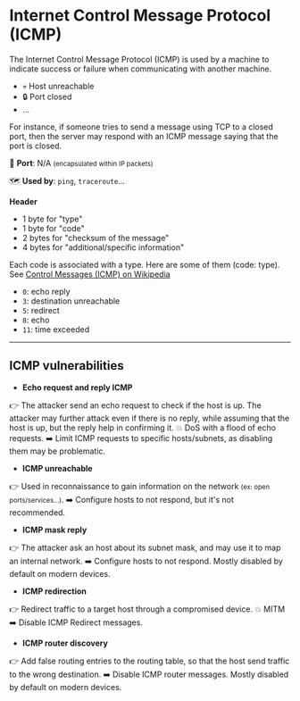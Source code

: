 # Internet Control Message Protocol (ICMP)

<div class="row row-cols-md-2"><div>

The Internet Control Message Protocol (ICMP) is used by a machine to indicate success or failure when communicating with another machine.

* 💀 Host unreachable
* 🔒 Port closed
* ...

For instance, if someone tries to send a message using TCP to a closed port, then the server may respond with an ICMP message saying that the port is closed.

🐊️ **Port**: N/A <small>(encapsulated within IP packets)</small>

🗺️ **Used by**: `ping`, `traceroute`...
</div><div>

**Header**

* 1 byte for "type"
* 1 byte for "code"
* 2 bytes for "checksum of the message"
* 4 bytes for "additional/specific information"

Each code is associated with a type. Here are some of them (code: type). See [Control Messages (ICMP) on Wikipedia](https://en.wikipedia.org/wiki/Internet_Control_Message_Protocol#Control_messages)

* `0`: echo reply
* `3`: destination unreachable
* `5`: redirect
* `8`: echo
* `11`: time exceeded
</div></div>

<hr class="sep-both">

## ICMP vulnerabilities

<div class="row row-cols-md-2 mt-3"><div>

* **Echo request and reply ICMP**

👉 The attacker send an echo request to check if the host is up. The attacker may further attack even if there is no reply, while assuming that the host is up, but the reply help in confirming it. 💥 DoS with a flood of echo requests. ➡️ Limit ICMP requests to specific hosts/subnets, as disabling them may be problematic.

* **ICMP unreachable**

👉 Used in reconnaissance to gain information on the network <small>(ex: open ports/services...)</small>. ➡️ Configure hosts to not respond, but it's not recommended.
</div><div>

* **ICMP mask reply**

👉 The attacker ask an host about its subnet mask, and may use it to map an internal network. ➡️ Configure hosts to not respond. Mostly disabled by default on modern devices.

* **ICMP redirection**

👉 Redirect traffic to a target host through a compromised device. 💥 MITM ➡️ Disable ICMP Redirect messages.

* **ICMP router discovery**

👉 Add false routing entries to the routing table, so that the host send traffic to the wrong destination. ➡️ Disable ICMP router messages. Mostly disabled by default on modern devices.
</div></div>